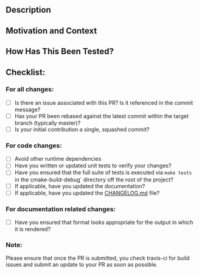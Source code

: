 <!--- Provide a general summary of your changes in the Title above -->

## Description
<!--- Describe your changes in detail -->

## Motivation and Context
<!--- Why is this change required? What problem does it solve? -->
<!--- If it fixes an open issue, please link to the issue here. -->

## How Has This Been Tested?
<!--- Please describe in detail how you tested your changes. -->
<!--- Include details of your testing environment, and the tests you ran to -->
<!--- see how your change affects other areas of the code, etc. -->

## Checklist:
<!--- Go over all the following points, and put an `x` in all the boxes that apply. -->
<!--- If you're unsure about any of these, don't hesitate to ask. We're here to help! -->

### For all changes:
- [ ] Is there an issue associated with this PR? Is it referenced
     in the commit message?
- [ ] Has your PR been rebased against the latest commit within the target branch (typically master)?
- [ ] Is your initial contribution a single, squashed commit?

### For code changes:
- [ ] Avoid other runtime dependencies
- [ ] Have you written or updated unit tests to verify your changes?
- [ ] Have you ensured that the full suite of tests is executed via `make tests` in the cmake-build-debug` directory off the root of the project?
- [ ] If applicable, have you updated the documentation?
- [ ] If applicable, have you updated the [CHANGELOG.md](https://github.com/stickytools/sticky-encoding/blob/master/CHANGELOG.md) file?

### For documentation related changes:
- [ ] Have you ensured that format looks appropriate for the output in which it is rendered?

### Note:
Please ensure that once the PR is submitted, you check travis-ci for build issues and submit an update to your PR as soon as possible.
